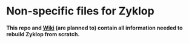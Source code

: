 # Non-specific files for Zyklop

**This repo and [Wiki](https://github.com/Bento-Robotics/Zyklop/wiki) (are planned to) contain all information needed to rebuild Zyklop from scratch.**

